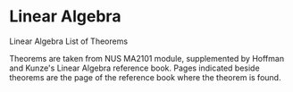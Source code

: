 # Linear Algebra
Linear Algebra List of Theorems

Theorems are taken from NUS MA2101 module, supplemented by Hoffman and Kunze's Linear Algebra reference book. Pages indicated beside theorems are the page of the reference book where the theorem is found. 

